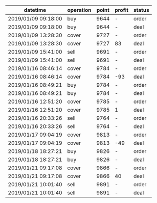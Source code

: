 datetime             |  operation  |  point  |  profit  |  status
---------------------|-------------|---------|----------|--------
2019/01/09 09:18:00  |  buy        |  9644   |  -       |  order
2019/01/09 09:18:00  |  buy        |  9644   |  -       |  deal
2019/01/09 13:28:30  |  cover      |  9727   |  -       |  order
2019/01/09 13:28:30  |  cover      |  9727   |  83      |  deal
2019/01/09 15:41:00  |  sell       |  9691   |  -       |  order
2019/01/09 15:41:00  |  sell       |  9691   |  -       |  deal
2019/01/16 08:46:14  |  cover      |  9784   |  -       |  order
2019/01/16 08:46:14  |  cover      |  9784   |  -93     |  deal
2019/01/16 08:49:21  |  buy        |  9784   |  -       |  order
2019/01/16 08:49:21  |  buy        |  9784   |  -       |  deal
2019/01/16 12:51:20  |  cover      |  9785   |  -       |  order
2019/01/16 12:51:20  |  cover      |  9785   |  1       |  deal
2019/01/16 20:33:26  |  sell       |  9764   |  -       |  order
2019/01/16 20:33:26  |  sell       |  9764   |  -       |  deal
2019/01/17 09:04:19  |  cover      |  9813   |  -       |  order
2019/01/17 09:04:19  |  cover      |  9813   |  -49     |  deal
2019/01/18 18:27:21  |  buy        |  9826   |  -       |  order
2019/01/18 18:27:21  |  buy        |  9826   |  -       |  deal
2019/01/21 09:17:08  |  cover      |  9866   |  -       |  order
2019/01/21 09:17:08  |  cover      |  9866   |  40      |  deal
2019/01/21 10:01:40  |  sell       |  9891   |  -       |  order
2019/01/21 10:01:40  |  sell       |  9891   |  -       |  deal
